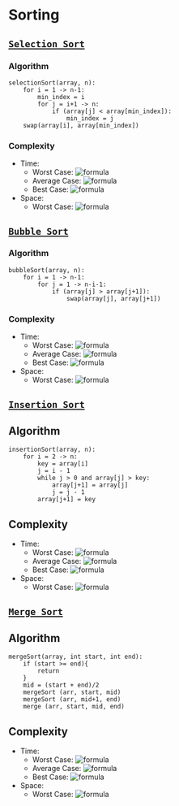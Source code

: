 # Sorting

## [`Selection Sort`](SelectionSort.cpp)

### Algorithm
```
selectionSort(array, n):
    for i = 1 -> n-1:
        min_index = i
        for j = i+1 -> n:
            if (array[j] < array[min_index]):
                min_index = j
    swap(array[i], array[min_index])
```

### Complexity
- Time:
    - Worst Case: ![formula](https://render.githubusercontent.com/render/math?math=O(n^2))
    - Average Case: ![formula](https://render.githubusercontent.com/render/math?math=\Theta(n^2))
    - Best Case: ![formula](https://render.githubusercontent.com/render/math?math=\Omega(n^2))
- Space:
    - Worst Case: ![formula](https://render.githubusercontent.com/render/math?math=O(1))

## [`Bubble Sort`](BubbleSort.cpp)

### Algorithm
```
bubbleSort(array, n):
    for i = 1 -> n-1:
        for j = 1 -> n-i-1:
            if (array[j] > array[j+1]):
                swap(array[j], array[j+1])
```

### Complexity
- Time:
    - Worst Case: ![formula](https://render.githubusercontent.com/render/math?math=O(n^2))
    - Average Case: ![formula](https://render.githubusercontent.com/render/math?math=\Theta(n^2))
    - Best Case: ![formula](https://render.githubusercontent.com/render/math?math=\Omega(n))
- Space:
    - Worst Case: ![formula](https://render.githubusercontent.com/render/math?math=O(1))

## [`Insertion Sort`](InsertionSort.cpp)

## Algorithm
```
insertionSort(array, n):
    for i = 2 -> n:
        key = array[i]
        j = i - 1
        while j > 0 and array[j] > key:
            array[j+1] = array[j]
            j = j - 1
        array[j+1] = key
```

## Complexity
- Time:
    - Worst Case: ![formula](https://render.githubusercontent.com/render/math?math=O(n^2))
    - Average Case: ![formula](https://render.githubusercontent.com/render/math?math=\Theta(n^2))
    - Best Case: ![formula](https://render.githubusercontent.com/render/math?math=\Omega(n))
- Space:
    - Worst Case: ![formula](https://render.githubusercontent.com/render/math?math=O(1))


## [`Merge Sort`](MergeSort.cpp)

## Algorithm
```
mergeSort(array, int start, int end):
    if (start >= end){
        return
    }
    mid = (start + end)/2
    mergeSort (arr, start, mid)
    mergeSort (arr, mid+1, end)
    merge (arr, start, mid, end)
```

## Complexity
- Time:
    - Worst Case: ![formula](https://render.githubusercontent.com/render/math?math=O(nlog(n)))
    - Average Case: ![formula](https://render.githubusercontent.com/render/math?math=\Theta(nlog(n)))
    - Best Case: ![formula](https://render.githubusercontent.com/render/math?math=\Omega(nlog(n)))
- Space:
    - Worst Case: ![formula](https://render.githubusercontent.com/render/math?math=O(n))
